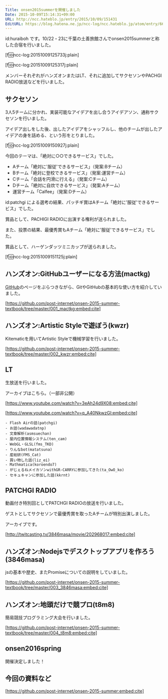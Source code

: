 ```yaml
---
Title: onsen2015summerを開催しました
Date: 2015-10-09T15:14:31+09:00
URL: http://ncc.hateblo.jp/entry/2015/10/09/151431
EditURL: https://blog.hatena.ne.jp/ncc-log/ncc.hateblo.jp/atom/entry/6653458415123717641
---
```


id:huraiboh です。10/22・23に千葉の土善旅館さんでonsen2015summerと称した合宿を行いました。

<!-- more -->

[f:id:ncc-log:20151009125733j:plain]

[f:id:ncc-log:20151009125317j:plain]

メンバーそれぞれがハンズオンまたはLT、それに追加してサクセソンやPACHGI RADIO放送などを行いました。

## サクセソン
3人5チームに分かれ、実装可能なアイデアを出し合うアイデアソン、通称サクセソンを行いました。

アイデア出しをした後、出したアイデアをシャッフルし、他のチームが出したアイデアの身を詰める、という形をとりました。

[f:id:ncc-log:20151009150927j:plain]

今回のテーマは、「絶対に○○できるサービス」でした。

- Aチーム「絶対に'服従'できるサービス」（発案:Bチーム）
- Bチーム「絶対に登校できるサービス」（発案:運営チーム）
- Cチーム「会話を円滑に行える」（発案:Cチーム）
- Dチーム「絶対に自炊できるサービス」（発案:Aチーム）
- 運営チーム「Calfee」（発案:Dチーム）

id:patchgi による選考の結果、パッチギ賞はAチーム「絶対に'服従'できるサービス」でした。

賞品として、PACHIGI RADIOに出演する権利が送られました。

また、投票の結果、最優秀賞もAチーム「絶対に'服従'できるサービス」でした。

賞品として、ハーゲンダッツミニカップが送られました。

[f:id:ncc-log:20151009151125j:plain]

## ハンズオン:GitHubユーザーになる方法(mactkg)
[GitHub](https://github.com/)のページをぶらつきながら、GitやGitHubの基本的な使い方を紹介していました。

[https://github.com/post-internet/onsen-2015-summer-textbook/tree/master/001_mactkg:embed:cite]

## ハンズオン:Artistic Styleで遊ぼう(kwzr)
Kitematicを用いてArtistic Styleで機械学習を行いました。

[https://github.com/post-internet/onsen-2015-summer-textbook/tree/master/002_kwzr:embed:cite]

## LT
生放送を行いました。

アーカイブはこちら。（一部非公開）

[https://www.youtube.com/watch?v=3eAh24d9X08:embed:cite]

[https://www.youtube.com/watch?v=q_A40NkwzGI:embed:cite]

	- Flash Airの話(patchgi) 
	- お話(wadawadatnp) 
	- 文章解析(asmsuechan)
	- 屋内位置情報システム(ten_cam)
	- WebGL・GLSL(fms_TKD)
	- りんなbot(matatsuna)
	- 産総研(FMS_Cat)
	- 買い物した話(liz_ei)
	- Mathmatica(koroendo7) 
	- がじぇるねメイカソンwithGR-CARRYに参加してきた(ta_OwO_ko)
	- セキュキャンに参加した話(kkrnt)


## PATCHGI RADIO
動画付き特別回としてPATCHGI RADIOの放送を行いました。

ゲストとしてサクセソンで最優秀賞を取ったAチームが特別出演しました。

アーカイブです。

[http://twitcasting.tv/3846masa/movie/202968017:embed:cite]

## ハンズオン:Nodejsでデスクトップアプリを作ろう(3846masa)
jsの基本や歴史、またPromiseについての説明をしていました。

[https://github.com/post-internet/onsen-2015-summer-textbook/tree/master/003_3846masa:embed:cite]

## ハンズオン:地頭だけで競プロ(t8m8)
簡易競技プログラミング大会を行いました。

[https://github.com/post-internet/onsen-2015-summer-textbook/tree/master/004_t8m8:embed:cite]

## onsen2016spring
開催決定しました！

## 今回の資料など

[https://github.com/post-internet/onsen-2015-summer:embed:cite]
